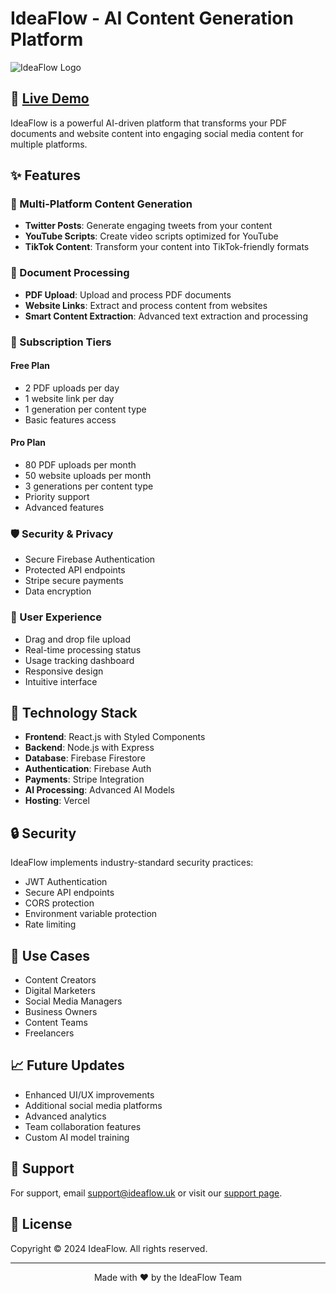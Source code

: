 # IdeaFlow - AI Content Generation Platform

![IdeaFlow Logo](path/to/logo.png)

## 🌟 [Live Demo](https://ideaflow.uk)

IdeaFlow is a powerful AI-driven platform that transforms your PDF documents and website content into engaging social media content for multiple platforms.

## ✨ Features

### 📱 Multi-Platform Content Generation
- **Twitter Posts**: Generate engaging tweets from your content
- **YouTube Scripts**: Create video scripts optimized for YouTube
- **TikTok Content**: Transform your content into TikTok-friendly formats

### 📄 Document Processing
- **PDF Upload**: Upload and process PDF documents
- **Website Links**: Extract and process content from websites
- **Smart Content Extraction**: Advanced text extraction and processing

### 💎 Subscription Tiers

#### Free Plan
- 2 PDF uploads per day
- 1 website link per day
- 1 generation per content type
- Basic features access

#### Pro Plan
- 80 PDF uploads per month
- 50 website uploads per month
- 3 generations per content type
- Priority support
- Advanced features

### 🛡️ Security & Privacy
- Secure Firebase Authentication
- Protected API endpoints
- Stripe secure payments
- Data encryption

### 💫 User Experience
- Drag and drop file upload
- Real-time processing status
- Usage tracking dashboard
- Responsive design
- Intuitive interface

## 🚀 Technology Stack

- **Frontend**: React.js with Styled Components
- **Backend**: Node.js with Express
- **Database**: Firebase Firestore
- **Authentication**: Firebase Auth
- **Payments**: Stripe Integration
- **AI Processing**: Advanced AI Models
- **Hosting**: Vercel

## 🔒 Security

IdeaFlow implements industry-standard security practices:
- JWT Authentication
- Secure API endpoints
- CORS protection
- Environment variable protection
- Rate limiting

## 🎯 Use Cases

- Content Creators
- Digital Marketers
- Social Media Managers
- Business Owners
- Content Teams
- Freelancers

## 📈 Future Updates

- Enhanced UI/UX improvements
- Additional social media platforms
- Advanced analytics
- Team collaboration features
- Custom AI model training

## 🤝 Support

For support, email support@ideaflow.uk or visit our [support page](https://ideaflow.uk/support).

## 📝 License

Copyright © 2024 IdeaFlow. All rights reserved.

---

<p align="center">Made with ❤️ by the IdeaFlow Team</p>
